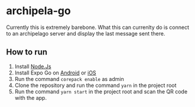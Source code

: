 # archipela-go

Currently this is extremely barebone. What this can currenlty do is connect to an archipelago server and display the last message sent there.

## How to run 
1. Install [Node.Js](https://nodejs.org/en)
2. Install Expo Go on [Android](https://play.google.com/store/apps/details?id=host.exp.exponent) or [iOS](https://apps.apple.com/us/app/expo-go/id982107779)
3. Run the command `corepack enable` as admin
4. Clone the repository and run the command `yarn` in the project root
5. Run the command `yarn start` in the project root and scan the QR code with the app.
